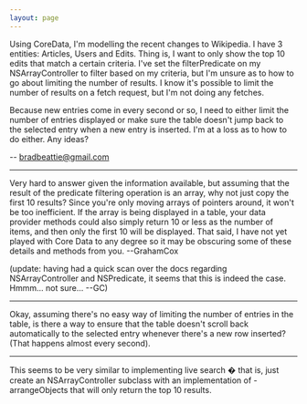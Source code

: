 ```yaml
---
layout: page
---
```




Using CoreData, I'm modelling the recent changes to Wikipedia. I have 3 entities: Articles, Users and Edits. Thing is, I want to only show the top 10 edits that match a certain criteria. I've set the filterPredicate on my NSArrayController to filter based on my criteria, but I'm unsure as to how to go about limiting the number of results. I know it's possible to limit the number of results on a fetch request, but I'm not doing any fetches.

Because new entries come in every second or so, I need to either limit the number of entries displayed or make sure the table doesn't jump back to the selected entry when a new entry is inserted. I'm at a loss as to how to do either. Any ideas?

-- bradbeattie@gmail.com

----

Very hard to answer given the information available, but assuming that the result of the predicate filtering operation is an array, why not just copy the first 10 results? Since you're only moving arrays of pointers around, it won't be too inefficient. If the array is being displayed in a table, your data provider methods could also simply return 10 or less as the number of items, and then only the first 10 will be displayed. That said, I have not yet played with Core Data to any degree so it may be obscuring some of these details and methods from you. --GrahamCox

(update: having had a quick scan over the docs regarding NSArrayController and NSPredicate, it seems that this is indeed the case. Hmmm... not sure... --GC)

----

Okay, assuming there's no easy way of limiting the number of entries in the table, is there a way to ensure that the table doesn't scroll back automatically to the selected entry whenever there's a new row inserted? (That happens almost every second).

----

This seems to be very similar to implementing live search � that is, just create an NSArrayController subclass with an implementation of -arrangeObjects that will only return the top 10 results.
